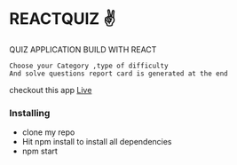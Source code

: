 # REACTQUIZ &#9996;
 QUIZ APPLICATION BUILD WITH REACT

```
Choose your Category ,type of difficulty
And solve questions report card is generated at the end
```
checkout this app [Live](https://safe-harbor-49504.herokuapp.com/)
### Installing
* clone my repo
* Hit npm install to install all dependencies
* npm start 

